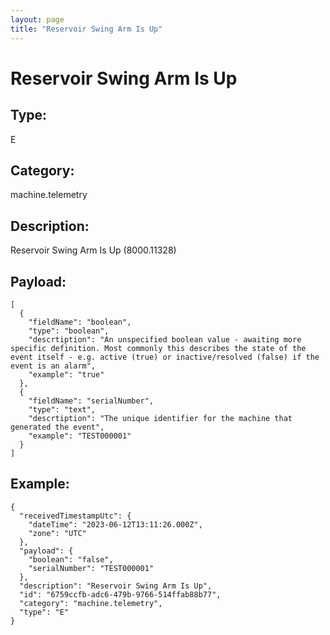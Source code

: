 ```yaml
---
layout: page
title: "Reservoir Swing Arm Is Up"
---
```


# Reservoir Swing Arm Is Up

## Type:

E

## Category:

machine.telemetry

## Description: 

Reservoir Swing Arm Is Up (8000.11328)

## Payload:

```
[
  {
    "fieldName": "boolean",
    "type": "boolean",
    "descrtiption": "An unspecified boolean value - awaiting more specific definition. Most commonly this describes the state of the event itself - e.g. active (true) or inactive/resolved (false) if the event is an alarm",
    "example": "true"
  },
  {
    "fieldName": "serialNumber",
    "type": "text",
    "descrtiption": "The unique identifier for the machine that generated the event",
    "example": "TEST000001"
  }
]
```

## Example:

```
{
  "receivedTimestampUtc": {
    "dateTime": "2023-06-12T13:11:26.000Z",
    "zone": "UTC"
  },
  "payload": {
    "boolean": "false",
    "serialNumber": "TEST000001"
  },
  "description": "Reservoir Swing Arm Is Up",
  "id": "6759ccfb-adc6-479b-9766-514ffab88b77",
  "category": "machine.telemetry",
  "type": "E"
}
```
